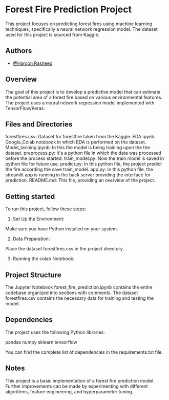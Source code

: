 
# Forest Fire Prediction Project

This project focuses on predicting forest fires using machine learning techniques, specifically a neural network regression model. The dataset used for this project is sourced from Kaggle.




## Authors

- [@Haroon Rasheed](https://github.com/HaroonRasheed-ui)


## Overview

The goal of this project is to develop a predictive model that can estimate the potential area of a forest fire based on various environmental features. The project uses a neural network regression model implemented with TensorFlow/Keras.
## Files and Directories

forestfires.csv: Dataset for forestfire taken from the Kaggle.
EDA.ipynb: Google_Colab notebook in which EDA is performed on the dataset.
Model_tarining.ipynb: In this the model is being training upon the the dataset.
preprocess.py: It's a python file in which the data was processed before the process started. 
train_model.py: Now the train model is saved in python file for future use.
predict.py: In this python file, the project predict the fire according the save train_model.
app.py: In this python file, the streamlit app is running in the back server providing the interface for prediction. 
README.md: This file, providing an overview of the project.
## Getting started

To run this project, follow these steps:

1. Set Up the Environment:

Make sure you have Python installed on your system.

2. Data Preparation:

Place the dataset forestfires.csv in the project directory.

3. Running the colab Notebook:
## Project Structure

The Jupyter Notebook forest_fire_prediction.ipynb contains the entire codebase organized into sections with comments.
The dataset forestfires.csv contains the necessary data for training and testing the model.
## Dependencies

The project uses the following Python libraries:

pandas
numpy
sklearn
tensorflow

You can find the complete list of dependencies in the requirements.txt file.
## Notes

This project is a basic implementation of a forest fire prediction model. Further improvements can be made by experimenting with different algorithms, feature engineering, and hyperparameter tuning.